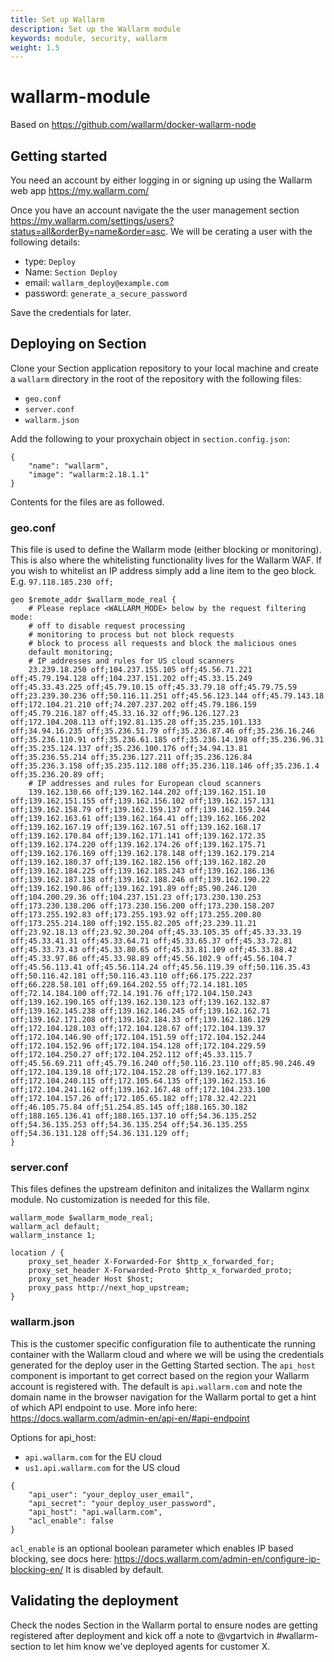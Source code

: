 ```yaml
---
title: Set up Wallarm
description: Set up the Wallarm module
keywords: module, security, wallarm
weight: 1.5
---
```


# wallarm-module

Based on https://github.com/wallarm/docker-wallarm-node

## Getting started

You need an account by either logging in or signing up using the Wallarm web app https://my.wallarm.com/

Once you have an account navigate the the user management section https://my.wallarm.com/settings/users?status=all&orderBy=name&order=asc. We will be cerating a user with the following details:

* type: `Deploy`
* Name: `Section Deploy`
* email: `wallarm_deploy@example.com`
* password: `generate_a_secure_password`

Save the credentials for later.

## Deploying on Section

Clone your Section application repository to your local machine and create a `wallarm` directory in the root of the repository with the following files:

* `geo.conf`
* `server.conf`
* `wallarm.json`

Add the following to your proxychain object in `section.config.json`:

```
{
    "name": "wallarm",
    "image": "wallarm:2.18.1.1"
}
```

Contents for the files are as followed.

### geo.conf

This file is used to define the Wallarm mode (either blocking or monitoring). This is also where the whitelisting functionality lives for the Wallarm WAF. If you wish to whitelist an IP address simply add a line item to the geo block. E.g. `97.118.185.230 off;`

```
geo $remote_addr $wallarm_mode_real {
    # Please replace <WALLARM_MODE> below by the request filtering mode: 
    # off to disable request processing
    # monitoring to process but not block requests
    # block to process all requests and block the malicious ones
    default monitoring;
    # IP addresses and rules for US cloud scanners
    23.239.18.250 off;104.237.155.105 off;45.56.71.221 off;45.79.194.128 off;104.237.151.202 off;45.33.15.249 off;45.33.43.225 off;45.79.10.15 off;45.33.79.18 off;45.79.75.59 off;23.239.30.236 off;50.116.11.251 off;45.56.123.144 off;45.79.143.18 off;172.104.21.210 off;74.207.237.202 off;45.79.186.159 off;45.79.216.187 off;45.33.16.32 off;96.126.127.23 off;172.104.208.113 off;192.81.135.28 off;35.235.101.133 off;34.94.16.235 off;35.236.51.79 off;35.236.87.46 off;35.236.16.246 off;35.236.110.91 off;35.236.61.185 off;35.236.14.198 off;35.236.96.31 off;35.235.124.137 off;35.236.100.176 off;34.94.13.81 off;35.236.55.214 off;35.236.127.211 off;35.236.126.84 off;35.236.3.158 off;35.235.112.188 off;35.236.118.146 off;35.236.1.4 off;35.236.20.89 off;
    # IP addresses and rules for European cloud scanners
    139.162.130.66 off;139.162.144.202 off;139.162.151.10 off;139.162.151.155 off;139.162.156.102 off;139.162.157.131 off;139.162.158.79 off;139.162.159.137 off;139.162.159.244 off;139.162.163.61 off;139.162.164.41 off;139.162.166.202 off;139.162.167.19 off;139.162.167.51 off;139.162.168.17 off;139.162.170.84 off;139.162.171.141 off;139.162.172.35 off;139.162.174.220 off;139.162.174.26 off;139.162.175.71 off;139.162.176.169 off;139.162.178.148 off;139.162.179.214 off;139.162.180.37 off;139.162.182.156 off;139.162.182.20 off;139.162.184.225 off;139.162.185.243 off;139.162.186.136 off;139.162.187.138 off;139.162.188.246 off;139.162.190.22 off;139.162.190.86 off;139.162.191.89 off;85.90.246.120 off;104.200.29.36 off;104.237.151.23 off;173.230.130.253 off;173.230.138.206 off;173.230.156.200 off;173.230.158.207 off;173.255.192.83 off;173.255.193.92 off;173.255.200.80 off;173.255.214.180 off;192.155.82.205 off;23.239.11.21 off;23.92.18.13 off;23.92.30.204 off;45.33.105.35 off;45.33.33.19 off;45.33.41.31 off;45.33.64.71 off;45.33.65.37 off;45.33.72.81 off;45.33.73.43 off;45.33.80.65 off;45.33.81.109 off;45.33.88.42 off;45.33.97.86 off;45.33.98.89 off;45.56.102.9 off;45.56.104.7 off;45.56.113.41 off;45.56.114.24 off;45.56.119.39 off;50.116.35.43 off;50.116.42.181 off;50.116.43.110 off;66.175.222.237 off;66.228.58.101 off;69.164.202.55 off;72.14.181.105 off;72.14.184.100 off;72.14.191.76 off;172.104.150.243 off;139.162.190.165 off;139.162.130.123 off;139.162.132.87 off;139.162.145.238 off;139.162.146.245 off;139.162.162.71 off;139.162.171.208 off;139.162.184.33 off;139.162.186.129 off;172.104.128.103 off;172.104.128.67 off;172.104.139.37 off;172.104.146.90 off;172.104.151.59 off;172.104.152.244 off;172.104.152.96 off;172.104.154.128 off;172.104.229.59 off;172.104.250.27 off;172.104.252.112 off;45.33.115.7 off;45.56.69.211 off;45.79.16.240 off;50.116.23.110 off;85.90.246.49 off;172.104.139.18 off;172.104.152.28 off;139.162.177.83 off;172.104.240.115 off;172.105.64.135 off;139.162.153.16 off;172.104.241.162 off;139.162.167.48 off;172.104.233.100 off;172.104.157.26 off;172.105.65.182 off;178.32.42.221 off;46.105.75.84 off;51.254.85.145 off;188.165.30.182 off;188.165.136.41 off;188.165.137.10 off;54.36.135.252 off;54.36.135.253 off;54.36.135.254 off;54.36.135.255 off;54.36.131.128 off;54.36.131.129 off;
}
```

### server.conf

This files defines the upstream definiton and initalizes the Wallarm nginx module. No customization is needed for this file.

```
wallarm_mode $wallarm_mode_real;
wallarm_acl default;
wallarm_instance 1;

location / {
    proxy_set_header X-Forwarded-For $http_x_forwarded_for;
    proxy_set_header X-Forwarded-Proto $http_x_forwarded_proto;
    proxy_set_header Host $host;
    proxy_pass http://next_hop_upstream;
}
```

### wallarm.json

This is the customer specific configuration file to authenticate the running container with the Wallarm cloud and where we will be using the credentials generated for the deploy user in the Getting Started section. The `api_host` component is important to get correct based on the region your Wallarm account is registered with. The default is `api.wallarm.com` and note the domain name in the browser navigation for the Wallarm portal to get a hint of which API endpoint to use. More info here: https://docs.wallarm.com/admin-en/api-en/#api-endpoint

Options for api_host:

* `api.wallarm.com` for the EU cloud
* `us1.api.wallarm.com` for the US cloud

```
{
    "api_user": "your_deploy_user_email",
    "api_secret": "your_deploy_user_password",
    "api_host": "api.wallarm.com",
    "acl_enable": false
}
```

`acl_enable` is an optional boolean parameter which enables IP based blocking, see docs here: https://docs.wallarm.com/admin-en/configure-ip-blocking-en/
It is disabled by default. 

## Validating the deployment

Check the nodes Section in the Wallarm portal to ensure nodes are getting registered after deployment and kick off a note to @vgartvich in #wallarm-section to let him know we've deployed agents for customer X.